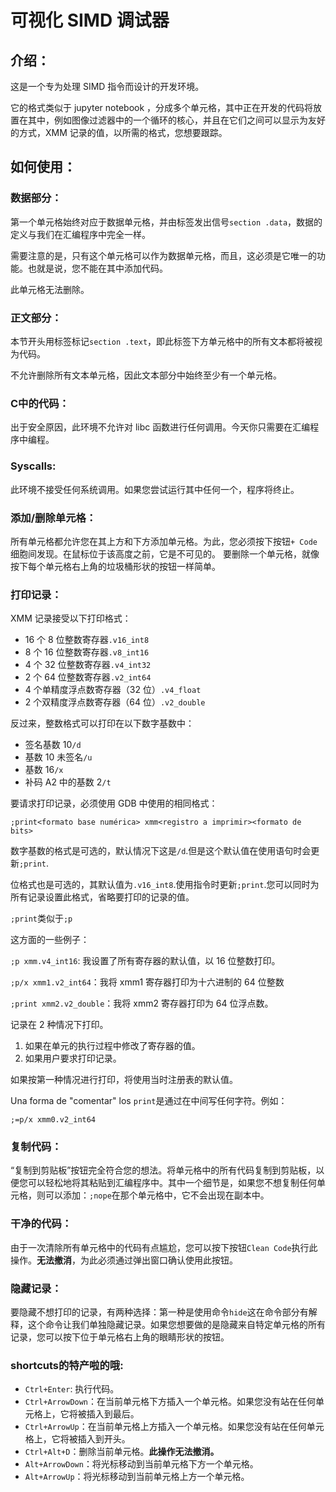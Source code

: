 # 可视化 SIMD 调试器

## 介绍：

这是一个专为处理 SIMD 指令而设计的开发环境。

它的格式类似于 jupyter notebook ，分成多个单元格，其中正在开发的代码将放置在其中，例如图像过滤器中的一个循环的核心，并且在它们之间可以显示为友好的方式，XMM 记录的值，以所需的格式，您想要跟踪。

## 如何使用：

### 数据部分：

第一个单元格始终对应于数据单元格，并由标签发出信号`section .data`，数据的定义与我们在汇编程序中完全一样。

需要注意的是，只有这个单元格可以作为数据单元格，而且，这必须是它唯一的功能。也就是说，您不能在其中添加代码。

此单元格无法删除。

### 正文部分：

本节开头用标签标记`section .text`，即此标签下方单元格中的所有文本都将被视为代码。

不允许删除所有文本单元格，因此文本部分中始终至少有一个单元格。

### C中的代码：

出于安全原因，此环境不允许对 libc 函数进行任何调用。今天你只需要在汇编程序中编程。

### Syscalls:

此环境不接受任何系统调用。如果您尝试运行其中任何一个，程序将终止。

### 添加/删除单元格：

所有单元格都允许您在其上方和下方添加单元格。为此，您必须按下按钮`+ Code`细胞间发现。在鼠标位于该高度之前，它是不可见的。
要删除一个单元格，就像按下每个单元格右上角的垃圾桶形状的按钮一样简单。

### 打印记录：

XMM 记录接受以下打印格式：

-   16 个 8 位整数寄存器`.v16_int8`
-   8 个 16 位整数寄存器`.v8_int16`
-   4 个 32 位整数寄存器`.v4_int32`
-   2 个 64 位整数寄存器`.v2_int64`
-   4 个单精度浮点数寄存器（32 位）`.v4_float`
-   2 个双精度浮点数寄存器（64 位）`.v2_double`

反过来，整数格式可以打印在以下数字基数中：

-   签名基数 10`/d`
-   基数 10 未签名`/u`
-   基数 16`/x`
-   补码 A2 中的基数 2`/t`

要请求打印记录，必须使用 GDB 中使用的相同格式：

`;print<formato base numérica> xmm<registro a imprimir><formato de bits>`

数字基数的格式是可选的，默认情况下这是`/d`.但是这个默认值在使用语句时会更新`;print`.

位格式也是可选的，其默认值为`.v16_int8`.使用指令时更新`;print`.您可以同时为所有记录设置此格式，省略要打印的记录的值。

`;print`类似于`;p`

这方面的一些例子：

`;p xmm.v4_int16`: 我设置了所有寄存器的默认值，以 16 位整数打印。

`;p/x xmm1.v2_int64`：我将 xmm1 寄存器打印为十六进制的 64 位整数

`;print xmm2.v2_double`：我将 xmm2 寄存器打印为 64 位浮点数。

记录在 2 种情况下打印。

1) 如果在单元的执行过程中修改了寄存器的值。
2) 如果用户要求打印记录。

如果按第一种情况进行打印，将使用当时注册表的默认值。

Una forma de "comentar" los `print`是通过在中间写任何字符。例如：

`;=p/x xmm0.v2_int64`

### 复制代码：

“复制到剪贴板”按钮完全符合您的想法。将单元格中的所有代码复制到剪贴板，以便您可以轻松地将其粘贴到汇编程序中。其中一个细节是，如果您不想复制任何单元格，则可以添加：`;nope`在那个单元格中，它不会出现在副本中。

### 干净的代码：

由于一次清除所有单元格中的代码有点尴尬，您可以按下按钮`Clean Code`执行此操作。**无法撤消**，为此必须通过弹出窗口确认使用此按钮。

### 隐藏记录：

要隐藏不想打印的记录，有两种选择：第一种是使用命令`hide`这在命令部分有解释，这个命令让我们单独隐藏记录。如果您想要做的是隐藏来自特定单元格的所有记录，您可以按下位于单元格右上角的眼睛形状的按钮。

### shortcuts的特产啦的哦:

-   `Ctrl+Enter`: 执行代码。
-   `Ctrl+ArrowDown`：在当前单元格下方插入一个单元格。如果您没有站在任何单元格上，它将被插入到最后。
-   `Ctrl+ArrowUp`：在当前单元格上方插入一个单元格。如果您没有站在任何单元格上，它将被插入到开头。
-   `Ctrl+Alt+D`：删除当前单元格。**此操作无法撤消。**
-   `Alt+ArrowDown`：将光标移动到当前单元格下方一个单元格。
-   `Alt+ArrowUp`：将光标移动到当前单元格上方一个单元格。
